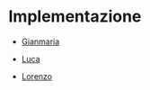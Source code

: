 # Implementazione

- [Gianmaria](gianmaria/Gianmaria.md)

- [Luca](Luca.md)
 
- [Lorenzo](Lorenzo.md)